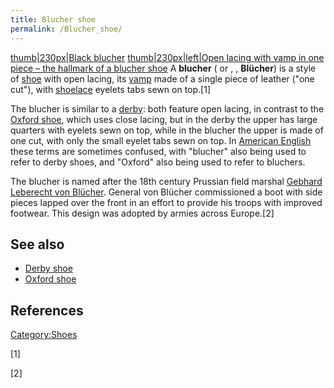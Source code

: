 ```yaml
---
title: Blucher shoe
permalink: /Blucher_shoe/
---
```


[thumb\|230px\|Black
blucher](/File:Shoe-Blucher-Black_with_rubber_sole.jpg "wikilink")
[thumb\|230px\|left\|Open lacing with vamp in one piece – the hallmark
of a blucher shoe](/File:Bluecher-Schaftschnitt.jpg "wikilink") A
**blucher** ( or , , **Blücher**) is a style of [shoe](/shoe "wikilink")
with open lacing, its [vamp](/Vamp_(shoe) "wikilink") made of a single
piece of leather ("one cut"), with [shoelace](/shoelace "wikilink")
eyelets tabs sewn on top.[1]

The blucher is similar to a [derby](/Derby_shoe "wikilink"): both
feature open lacing, in contrast to the [Oxford
shoe](/Oxford_shoe "wikilink"), which uses close lacing, but in the
derby the upper has large quarters with eyelets sewn on top, while in
the blucher the upper is made of one cut, with only the small eyelet
tabs sewn on top. In [American English](/American_English "wikilink")
these terms are sometimes confused, with "blucher" also being used to
refer to derby shoes, and "Oxford" also being used to refer to bluchers.

The blucher is named after the 18th century Prussian field marshal
[Gebhard Leberecht von
Blücher](/Gebhard_Leberecht_von_Blücher "wikilink"). General von Blücher
commissioned a boot with side pieces lapped over the front in an effort
to provide his troops with improved footwear. This design was adopted by
armies across Europe.[2]

## See also

-   [Derby shoe](/Derby_shoe "wikilink")
-   [Oxford shoe](/Oxford_shoe "wikilink")

## References

[Category:Shoes](/Category:Shoes "wikilink")

[1]

[2]